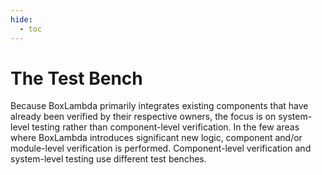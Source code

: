 ```yaml
---
hide:
  - toc
---
```


The Test Bench
==============
Because BoxLambda primarily integrates existing components that have already been verified by their respective owners, the focus is on system-level testing rather than component-level verification. In the few areas where BoxLambda introduces significant new logic, component and/or module-level verification is performed. Component-level verification and system-level testing use different test benches.

